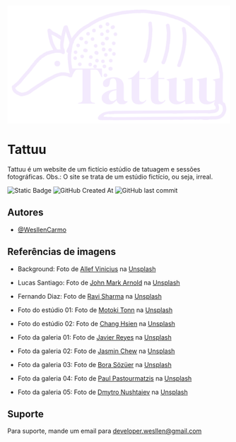 <div align="center">
  
  ![Arte da logo do website Tattuu](https://github.com/WesllenCarmo/Tattuu/blob/main/src/img/tattuu-logo.png)
  
</div>

# Tattuu

Tattuu é um website de um fictício estúdio de tatuagem e sessões fotográficas. Obs.: O site se trata de um estúdio fictício, ou seja, irreal.

![Static Badge](https://img.shields.io/badge/Status-Em_Desenvolvimento-700613)
![GitHub Created At](https://img.shields.io/github/created-at/WesllenCarmo/Tattuu)
![GitHub last commit](https://img.shields.io/github/last-commit/WesllenCarmo/Tattuu)

## Autores

* [@WesllenCarmo](https://github.com/WesllenCarmo)

## Referências de imagens

* Background: Foto de <a href="https://unsplash.com/pt-br/@seteph?utm_content=creditCopyText&utm_medium=referral&utm_source=unsplash">Allef Vinicius</a> na <a href="https://unsplash.com/pt-br/fotografias/homem-fazendo-tatuagem-no-braco-da-pessoa-vKIc4k6dm10?utm_content=creditCopyText&utm_medium=referral&utm_source=unsplash">Unsplash</a>

* Lucas Santiago: Foto de <a href="https://unsplash.com/pt-br/@johnmarkarnold?utm_content=creditCopyText&utm_medium=referral&utm_source=unsplash">John Mark Arnold</a> na <a href="https://unsplash.com/pt-br/fotografias/homem-tirando-selfie-xbBaOa_dd5I?utm_content=creditCopyText&utm_medium=referral&utm_source=unsplash">Unsplash</a>
      
* Fernando Diaz: Foto de <a href="https://unsplash.com/pt-br/@ravinepz?utm_content=creditCopyText&utm_medium=referral&utm_source=unsplash">Ravi Sharma</a> na <a href="https://unsplash.com/pt-br/fotografias/um-homem-segurando-uma-camera-na-frente-de-um-corpo-de-agua-i5Y8mADvztU?utm_content=creditCopyText&utm_medium=referral&utm_source=unsplash">Unsplash</a>
      
* Foto do estúdio 01: Foto de <a href="https://unsplash.com/pt-br/@motoki?utm_content=creditCopyText&utm_medium=referral&utm_source=unsplash">Motoki Tonn</a> na <a href="https://unsplash.com/pt-br/fotografias/homem-na-camisa-polo-laranja-sentado-na-poltrona-de-couro-preto-RF6NLFcWsxk?utm_content=creditCopyText&utm_medium=referral&utm_source=unsplash">Unsplash</a>
      
* Foto do estúdio 02: Foto de <a href="https://unsplash.com/pt-br/@bonneville1983?utm_content=creditCopyText&utm_medium=referral&utm_source=unsplash">Chang Hsien</a> na <a href="https://unsplash.com/pt-br/fotografias/homem-na-camisa-polo-cinza-tatuando-um-homem-HsQuhb9GBPM?utm_content=creditCopyText&utm_medium=referral&utm_source=unsplash">Unsplash</a>
      
* Foto da galeria 01: Foto de <a href="https://unsplash.com/pt-br/@jr16_photography?utm_content=creditCopyText&utm_medium=referral&utm_source=unsplash">Javier Reyes</a> na <a href="https://unsplash.com/pt-br/fotografias/mulher-em-pe-no-meio-das-gramineas-HM0vpG143Ss?utm_content=creditCopyText&utm_medium=referral&utm_source=unsplash">Unsplash</a>
      
* Foto da galeria 02: Foto de <a href="https://unsplash.com/pt-br/@majestical_jasmin?utm_content=creditCopyText&utm_medium=referral&utm_source=unsplash">Jasmin Chew</a> na <a href="https://unsplash.com/pt-br/fotografias/mulher-com-tatuagem-floral-preta-e-marrom-nas-costas-WbWOF8z_NGQ?utm_content=creditCopyText&utm_medium=referral&utm_source=unsplash">Unsplash</a>
      
* Foto da galeria 03: Foto de <a href="https://unsplash.com/pt-br/@ply3?utm_content=creditCopyText&utm_medium=referral&utm_source=unsplash">Bora Sözüer</a> na <a href="https://unsplash.com/pt-br/fotografias/foto-em-tons-de-cinza-do-homem-de-topless-com-colar-de-prata-F6VB3oH5ovA?utm_content=creditCopyText&utm_medium=referral&utm_source=unsplash">Unsplash</a>
      
* Foto da galeria 04: Foto de <a href="https://unsplash.com/pt-br/@pueblovista?utm_content=creditCopyText&utm_medium=referral&utm_source=unsplash">Paul Pastourmatzis</a> na <a href="https://unsplash.com/pt-br/fotografias/mao-da-pessoa-apontando-para-o-corpo-de-agua-com-tatuagem-de-pulso-LcGP2Iy83T0?utm_content=creditCopyText&utm_medium=referral&utm_source=unsplash">Unsplash</a>
      
* Foto da galeria 05: Foto de <a href="https://unsplash.com/pt-br/@dmytro_nushtaiev?utm_content=creditCopyText&utm_medium=referral&utm_source=unsplash">Dmytro Nushtaiev</a> na <a href="https://unsplash.com/pt-br/fotografias/mulher-usando-vestido-tanque-preto-iMfu0nKMyeI?utm_content=creditCopyText&utm_medium=referral&utm_source=unsplash">Unsplash</a>

## Suporte

Para suporte, mande um email para [developer.wesllen@gmail.com](mailto:developer.wesllen@gmail.com)